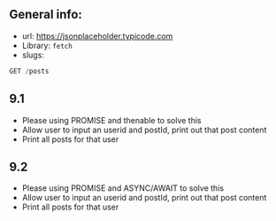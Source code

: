 ## General info:
* url: https://jsonplaceholder.typicode.com
* Library: `fetch`
* slugs:

```javascript
GET	/posts
```

## 9.1
* Please using PROMISE and thenable to solve this
* Allow user to input an userid and postId, print out that post content
* Print all posts for that user

## 9.2
* Please using PROMISE and ASYNC/AWAIT to solve this
* Allow user to input an userid and postId, print out that post content
* Print all posts for that user